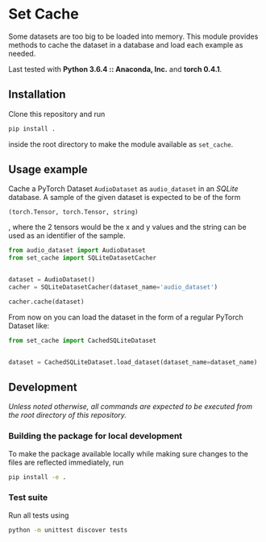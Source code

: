 # Set Cache

Some datasets are too big to be loaded into memory. This module provides methods to cache the dataset in a database and load each example as needed.

Last tested with **Python 3.6.4 :: Anaconda, Inc.** and **torch 0.4.1**.

## Installation

Clone this repository and run

```py
pip install .
```

inside the root directory to make the module available as `set_cache`.

## Usage example

Cache a PyTorch Dataset `AudioDataset` as `audio_dataset` in an *SQLite* database. A sample of the given dataset is expected to be of the form

```
(torch.Tensor, torch.Tensor, string)
```

, where the 2 tensors would be the x and y values and the string can be used as an identifier of the sample.

```py
from audio_dataset import AudioDataset
from set_cache import SQLiteDatasetCacher


dataset = AudioDataset()
cacher = SQLiteDatasetCacher(dataset_name='audio_dataset')

cacher.cache(dataset)
```

From now on you can load the dataset in the form of a regular PyTorch Dataset like:

```py
from set_cache import CachedSQLiteDataset


dataset = CachedSQLiteDataset.load_dataset(dataset_name=dataset_name)
```

## Development

*Unless noted otherwise, all commands are expected to be executed from the root directory of this repository.*

### Building the package for local development

To make the package available locally while making sure changes to the files are reflected immediately, run

```sh
pip install -e .
```

### Test suite

Run all tests using

```sh
python -m unittest discover tests
```
